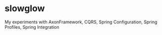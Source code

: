 # slowglow
My experiments with AxonFramework, CQRS, Spring Configuration, Spring Profiles, Spring Integration